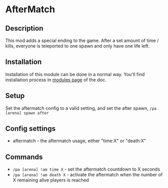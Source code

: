 # AfterMatch
## Description

This mod adds a special ending to the game. After a set amount of time / kills, everyone is teleported to one spawn and only have one life left.
## Installation

Installation of this module can be done in a normal way. You'll find installation process in [modules page](../modules.md#installing-modules) of the doc.
## Setup

Set the aftermatch config to a valid setting, and set the after spawn, `/pa [arena] spawn after`
## Config settings

- aftermatch \- the aftermatch usage, either "time:X" or "death:X" 

## Commands

- `/pa [arena] !am time X` \- set the aftermatch countdown to X seconds
- `/pa [arena] !am death X` \- activate the aftermatch when the number of X remaining alive players is reached

